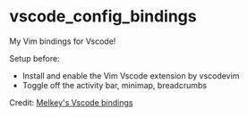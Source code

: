 # vscode_config_bindings
My Vim bindings for Vscode!

Setup before:
- Install and enable the Vim Vscode extension by vscodevim
- Toggle off the activity bar, minimap, breadcrumbs

Credit: [Melkey's Vscode bindings](https://github.com/Melkeydev/vscode_bindings)
